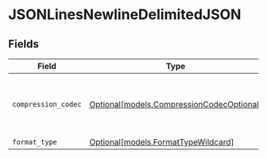 # JSONLinesNewlineDelimitedJSON


## Fields

| Field                                                                              | Type                                                                               | Required                                                                           | Description                                                                        |
| ---------------------------------------------------------------------------------- | ---------------------------------------------------------------------------------- | ---------------------------------------------------------------------------------- | ---------------------------------------------------------------------------------- |
| `compression_codec`                                                                | [Optional[models.CompressionCodecOptional]](../models/compressioncodecoptional.md) | :heavy_minus_sign:                                                                 | The compression algorithm used to compress data.                                   |
| `format_type`                                                                      | [Optional[models.FormatTypeWildcard]](../models/formattypewildcard.md)             | :heavy_minus_sign:                                                                 | N/A                                                                                |